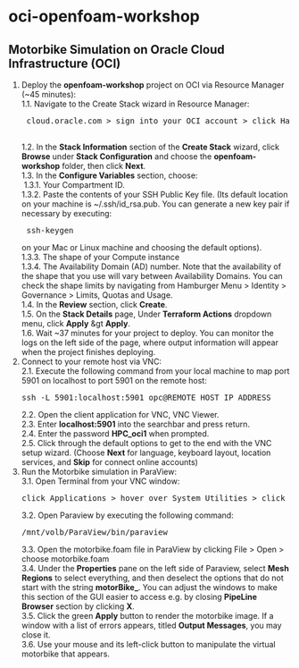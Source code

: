 # oci-openfoam-workshop

## Motorbike Simulation on Oracle Cloud Infrastructure (OCI)

1. Deploy the **openfoam-workshop** project on OCI via Resource Manager (~45 minutes):\
	1.1. Navigate to the Create Stack wizard in Resource Manager:
	<pre>
	cloud.oracle.com &gt sign into your OCI account &gt click Hamburger Menu &gt hover over **Resource Manager** &gt click **Stacks** &gt click **Create Stack**
	</pre>
	1.2. In the **Stack Information** section of the **Create Stack** wizard, click **Browse** under **Stack Configuration** and choose the **openfoam-workshop** folder, then click **Next**.\
	1.3. In the **Configure Variables** section, choose:\
	&nbsp;1.3.1. Your Compartment ID.\
		1.3.2. Paste the contents of your SSH Public Key file. (Its default location on your machine is ~/.ssh/id_rsa.pub. You can generate a new key pair if necessary by executing:
		<pre>
		ssh-keygen
		</pre>
		on your Mac or Linux machine and choosing the default options).\
		1.3.3. The shape of your Compute instance\
		1.3.4. The Availability Domain (AD) number. Note that the availability of the shape that you use will vary between Availability Domains. You can check the shape limits by navigating from Hamburger Menu > Identity > Governance > Limits, Quotas and Usage.\
	1.4. In the **Review** section, click **Create**.\
	1.5. On the **Stack Details** page, Under **Terraform Actions** dropdown menu, click **Apply** &gt **Apply**.\
	1.6. Wait ~37 minutes for your project to deploy. You can monitor the logs on the left side of the page, where output information will appear when the project finishes deploying.
2.	Connect to your remote host via VNC:\
	2.1. Execute the following command from your local machine to map port 5901 on localhost to port 5901 on the remote host:
	<pre>
	ssh -L 5901:localhost:5901 opc@REMOTE_HOST_IP_ADDRESS
	</pre>
	2.2. Open the client application for VNC, VNC Viewer.\
	2.3. Enter **localhost:5901** into the searchbar and press return.\
	2.4. Enter the password **HPC_oci1** when prompted.\
	2.5. Click through the default options to get to the end with the VNC setup wizard. (Choose **Next** for language, keyboard layout, location services, and **Skip** for connect online accounts)
3.	Run the Motorbike simulation in ParaView:\
	3.1. Open Terminal from your VNC window:
	<pre>
	click Applications &gt hover over System Utilities &gt click Terminal
	</pre>
	3.2. Open Paraview by executing the following command:
	<pre>
	/mnt/volb/ParaView/bin/paraview
	</pre>
	3.3. Open the motorbike.foam file in ParaView by clicking File > Open > choose motorbike.foam\
	3.4. Under the **Properties** pane on the left side of Paraview, select **Mesh Regions** to select everything, and then deselect the options that do not start with the string **motorBike_**. You can adjust the windows to make this section of the GUI easier to access e.g. by closing **PipeLine Browser** section by clicking **X**.\
	3.5. Click the green **Apply** button to render the motorbike image. If a window with a list of errors appears, titled **Output Messages**, you may close it.\
	3.6. Use your mouse and its left-click button to manipulate the virtual motorbike that appears.

